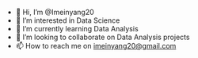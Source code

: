 - 👋 Hi, I’m @Imeinyang20
- 👀 I’m interested in Data Science
- 🌱 I’m currently learning Data Analysis
- 💞️ I’m looking to collaborate on Data Analysis projects
- 📫 How to reach me on imeinyang20@gmail.com

<!---
Imeinyang20/Imeinyang20 is a ✨ special ✨ repository because its `README.md` (this file) appears on your GitHub profile.
You can click the Preview link to take a look at your changes.
--->
